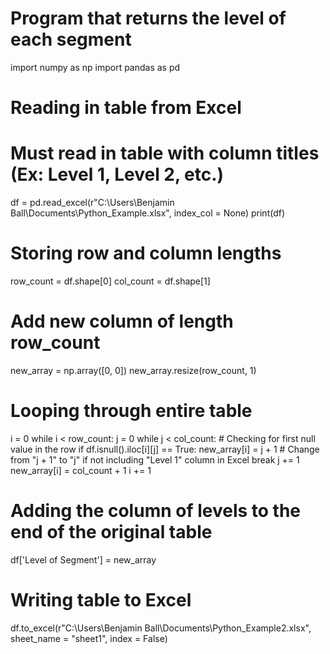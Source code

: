 # Program that returns the level of each segment

import numpy as np
import pandas as pd

# Reading in table from Excel
# Must read in table with column titles (Ex: Level 1, Level 2, etc.)
df = pd.read_excel(r"C:\Users\Benjamin Ball\Documents\Python_Example.xlsx", index_col = None)
print(df)

# Storing row and column lengths
row_count = df.shape[0]
col_count = df.shape[1]

# Add new column of length row_count
new_array = np.array([0, 0])
new_array.resize(row_count, 1)

# Looping through entire table
i = 0
while i < row_count:
    j = 0
    while j < col_count:
        # Checking for first null value in the row
        if df.isnull().iloc[i][j] == True:
            new_array[i] = j + 1  # Change from "j + 1" to "j" if not including "Level 1" column in Excel
            break
        j += 1
        new_array[i] = col_count + 1
    i += 1

# Adding the column of levels to the end of the original table
df['Level of Segment'] = new_array

# Writing table to Excel
df.to_excel(r"C:\Users\Benjamin Ball\Documents\Python_Example2.xlsx", sheet_name = "sheet1", index = False)
